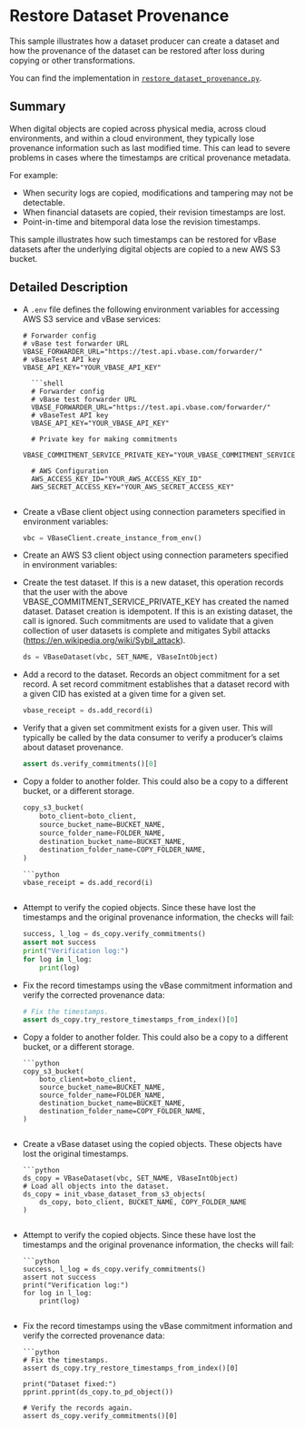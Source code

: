 # Restore Dataset Provenance

This sample illustrates how a dataset producer can create a dataset and how the provenance of the dataset can be restored after loss during copying or other transformations.

You can find the implementation in [`restore_dataset_provenance.py`](https://github.com/validityBase/vbase-py-samples/blob/main/samples/restore_dataset_provenance.py).

## Summary<a href="#summary" id="summary"></a>

When digital objects are copied across physical media, across cloud environments, and within a cloud environment, they typically lose provenance information such as last modified time. This can lead to severe problems in cases where the timestamps are critical provenance metadata.

For example:

- When security logs are copied, modifications and tampering may not be detectable.
- When financial datasets are copied, their revision timestamps are lost.
- Point-in-time and bitemporal data lose the revision timestamps.

This sample illustrates how such timestamps can be restored for vBase datasets after the underlying digital objects are copied to a new AWS S3 bucket.

## Detailed Description<a href="#detailed-description" id="detailed-description"></a>

- A `.env` file defines the following environment variables for accessing AWS S3 service and vBase services:
  ```shell
  # Forwarder config
  # vBase test forwarder URL
  VBASE_FORWARDER_URL="https://test.api.vbase.com/forwarder/"
  # vBaseTest API key
  VBASE_API_KEY="YOUR_VBASE_API_KEY"

    ```shell
    # Forwarder config
    # vBase test forwarder URL
    VBASE_FORWARDER_URL="https://test.api.vbase.com/forwarder/"
    # vBaseTest API key
    VBASE_API_KEY="YOUR_VBASE_API_KEY"

    # Private key for making commitments
    VBASE_COMMITMENT_SERVICE_PRIVATE_KEY="YOUR_VBASE_COMMITMENT_SERVICE_PRIVATE_KEY"

    # AWS Configuration
    AWS_ACCESS_KEY_ID="YOUR_AWS_ACCESS_KEY_ID"
    AWS_SECRET_ACCESS_KEY="YOUR_AWS_SECRET_ACCESS_KEY"
    ```

  ```
- Create a vBase client object using connection parameters specified in environment variables:
  ```python
  vbc = VBaseClient.create_instance_from_env()
  ```
- Create an AWS S3 client object using connection parameters specified in environment variables:
- Create the test dataset.
  If this is a new dataset, this operation records that the user with the above VBASE_COMMITMENT_SERVICE_PRIVATE_KEY has created the named dataset. Dataset creation is idempotent. If this is an existing dataset, the call is ignored. Such commitments are used to validate that a given collection of user datasets is complete and mitigates Sybil attacks (https://en.wikipedia.org/wiki/Sybil_attack).
  ```python
  ds = VBaseDataset(vbc, SET_NAME, VBaseIntObject)
  ```
- Add a record to the dataset.
  Records an object commitment for a set record. A set record commitment establishes that a dataset record with a given CID has existed at a given time for a given set.
  ```python
  vbase_receipt = ds.add_record(i)
  ```
- Verify that a given set commitment exists for a given user.
  This will typically be called by the data consumer to verify a producer’s claims about dataset provenance.
  ```python
  assert ds.verify_commitments()[0]
  ```
- Copy a folder to another folder.
  This could also be a copy to a different bucket, or a different storage.
  ```python
  copy_s3_bucket(
      boto_client=boto_client,
      source_bucket_name=BUCKET_NAME,
      source_folder_name=FOLDER_NAME,
      destination_bucket_name=BUCKET_NAME,
      destination_folder_name=COPY_FOLDER_NAME,
  )
  ```

  ```none
  ```python
  vbase_receipt = ds.add_record(i)
  ```
  ```
- Attempt to verify the copied objects.
  Since these have lost the timestamps and the original provenance information, the checks will fail:
  ```python
  success, l_log = ds_copy.verify_commitments()
  assert not success
  print("Verification log:")
  for log in l_log:
      print(log)
  ```
- Fix the record timestamps using the vBase commitment information and verify the corrected provenance data:
  ```python
  # Fix the timestamps.
  assert ds_copy.try_restore_timestamps_from_index()[0]

  ```
- Copy a folder to another folder. This could also be a copy to a different bucket, or a different storage.
  ```none
  ```python
  copy_s3_bucket(
      boto_client=boto_client,
      source_bucket_name=BUCKET_NAME,
      source_folder_name=FOLDER_NAME,
      destination_bucket_name=BUCKET_NAME,
      destination_folder_name=COPY_FOLDER_NAME,
  )
  ```
  ```
- Create a vBase dataset using the copied objects. These objects have lost the original timestamps.
  ```none
  ```python
  ds_copy = VBaseDataset(vbc, SET_NAME, VBaseIntObject)
  # Load all objects into the dataset.
  ds_copy = init_vbase_dataset_from_s3_objects(
      ds_copy, boto_client, BUCKET_NAME, COPY_FOLDER_NAME
  )
  ```
  ```
- Attempt to verify the copied objects. Since these have lost the timestamps and the original provenance information, the checks will fail:
  ```none
  ```python
  success, l_log = ds_copy.verify_commitments()
  assert not success
  print("Verification log:")
  for log in l_log:
      print(log)
  ```
  ```
- Fix the record timestamps using the vBase commitment information and verify the corrected provenance data:
  ```none
  ```python
  # Fix the timestamps.
  assert ds_copy.try_restore_timestamps_from_index()[0]

  print("Dataset fixed:")
  pprint.pprint(ds_copy.to_pd_object())

  # Verify the records again.
  assert ds_copy.verify_commitments()[0]
  ```
  ```
